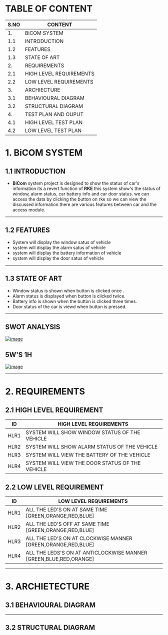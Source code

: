 # TABLE OF CONTENT
|S.NO| CONTENT |
|--|-------|
|1.| BiCOM SYSTEM |
|1.1 |INTRODUCTION|
|1.2| FEATURES|
|1.3| STATE OF ART|
|2.| REQUIREMENTS|
| 2.1 |HIGH LEVEL REQUIREMENTS|
|2.2| LOW LEVEL REQUIREMENTS|
|3.| ARCHIECTURE|
|3.1 |BEHAVIOURAL DIAGRAM |
|3.2| STRUCTURAL DIAGRAM|
|4.| TEST PLAN AND OUPUT|
|4.1| HIGH LEVEL TEST PLAN|
|4.2|LOW LEVEL TEST PLAN|

# 1. BiCOM SYSTEM
## 1.1 INTRODUCTION
- **BiCom** system project is designed to show the status of car's information its a revert function of **RKE** this system show's the status of window, alarm status, car battery info and car door status. we can access the data by clicking the button on rke so we can view the discussed information.there are various features between car and the access module.
---
## 1.2 FEATURES
- System will display the window satus of vehicle
- system will display the alarm satus of vehicle 
- system will display the battery information of vehicle 
- system will display the door satus of vehicle 
_______________________
## 1.3 STATE OF ART
* Window status is shown when button is clicked once .
* Alarm status is displayed when button is clicked twice.
* Battery info is shown when the button is clicked three times.
* Door status of the car is viewd when button is pressed.
_______________________________
## SWOT ANALYSIS
[![image](https://www.linkpicture.com/q/Bicom-swot.jpeg)](https://www.linkpicture.com/view.php?img=LPic622bade665943465660021)
## 5W'S 1H
[![image](https://www.linkpicture.com/q/Bicom-swot.jpeg)](https://www.linkpicture.com/view.php?img=LPic622bade665943465660021)
________________________________________
# 2. REQUIREMENTS
## 2.1 HIGH LEVEL REQUIREMENT
| ID | HIGH LEVEL REQUIREMENTS |
| -------- | -------------- |
| HLR1 | SYSTEM WILL SHOW WINDOW STATUS OF THE VEHICLE |
| HLR2 | SYSTEM WILL SHOW ALARM STATUS OF THE VEHICLE |
| HLR3 | SYSTEM WILL VIEW THE BATTERY OF THE VEHICLE |
| HLR4 | SYSTEM WILL VIEW THE DOOR STATUS OF THE VEHICLE |
## 2.2 LOW LEVEL REQUIREMENT
| ID | LOW LEVEL REQUIREMENTS |
| ---|-------------- |
| HLR1 |ALL THE LED'S ON AT SAME TIME [GREEN,ORANGE,RED,BLUE]|
| HLR2 |ALL THE LED'S OFF AT SAME TIME [GREEN,ORANGE,RED,BLUE] |
| HLR3 |ALL THE LED'S ON AT CLOCKWISE MANNER [GREEN,ORANGE,RED,BLUE]|
| HLR4 |ALL THE LEDS'S ON AT ANTICLOCKWISE MANNER [GREEN,BLUE,RED,ORANGE]|
_______________________
# 3. ARCHIETECTURE
## 3.1 BEHAVIOURAL DIAGRAM
_________________
## 3.2 STRUCTURAL DIAGRAM


